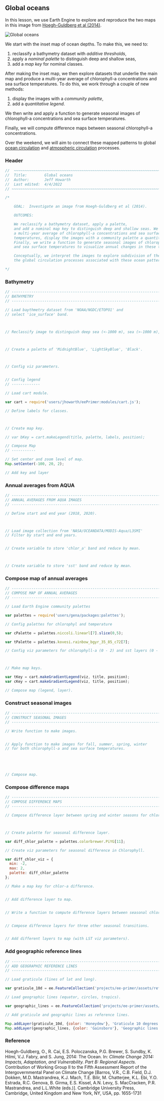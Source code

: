 ## Global oceans  

In this lesson, we use Earth Engine to explore and reproduce the two maps in this image from [Hoegh-Guldberg et al (2014)](https://www.ipcc.ch/site/assets/uploads/2018/02/WGIIAR5-Chap30_FINAL.pdf).    

![Global oceans](images/global_oceans.jpg)  

We start with the inset map of ocean depths. To make this, we need to:  

1. reclassify a bathymetry dataset with _additive thresholds_,
2. apply a _nominal palette_ to distinguish deep and shallow seas,  
3. add a _map key_ for nominal classes.    

After making the inset map, we then explore datasets that underlie the main map and produce a multi-year average of chlorophyll-a concentrations and sea surface temperatures. To do this, we work through a couple of new methods:  

1. display the images with a _community palette_,
2. add a _quantitative legend_.  

We then write and apply a function to generate seasonal images of chlorophyll-a concentrations and sea surface temperatures.

Finally, we will compute difference maps between seasonal chlorophyll-a concentrations.  

Over the weekend, we will aim to connect these mapped patterns to global [ocean circulation](https://ugc.berkeley.edu/background-content/ocean-circulation/) and [atmospheric circulation](https://ugc.berkeley.edu/background-content/atmospheric-circulation/) processes.  

### Header  

```js
//  ~~~~~~~~~~~~~~~~~~~~~~~~~~~~~~~~~~~~~~~~~~~~~~~~~~~~~~~~~~~~~~~~~~~~~~~
//  Title:        Global oceans  
//  Author:       Jeff Howarth
//  Last edited:  4/4/2022   
// ~~~~~~~~~~~~~~~~~~~~~~~~~~~~~~~~~~~~~~~~~~~~~~~~~~~~~~~~~~~~~~~~~~~~~~~

/*  

    GOAL:  Investigate an image from Hoegh-Guldberg et al (2014).

    OUTCOMES:

    We reclassify a bathymetry dataset, apply a palette,
    and add a nominal map key to distinguish deep and shallow seas. We then generate
    a multi-year average of chlorophyll-a concentrations and sea surface
    temperatures, display the images with a community palette a quantitative legend.
    Finally, we write a function to generate seasonal images of chlorophyll-a concentrations
    and sea surface temperatures to visualize annual changes in these two patterns.  

    Conceptually, we interpret the images to explore subdivision of the global oceans and
    the global circulation processes associated with these ocean patterns.

*/
```

### Bathymetry  

```js
// ------------------------------------------------------------------------
// BATHYMETRY  
// ------------------------------------------------------------------------

// Load baythmetry dataset from 'NOAA/NGDC/ETOPO1' and
// select 'ice_surface' band.



// Reclassify image to distinguish deep sea (<-1000 m), sea (>-1000 m), and land (>0 m)



// Create a palette of 'MidnightBlue', 'LightSkyBlue', 'Black'.



// Config viz parameters.   


// Config legend
// -------------

// Load cart module.

var cart = require('users/jhowarth/eePrimer:modules/cart.js');

// Define labels for classes.



// Create map key.

// var bKey = cart.makeLegend(title, palette, labels, position);

// Compose Map
// -----------

// Set center and zoom level of map.
Map.setCenter(-100, 20, 2);

// Add key and layer


```  

### Annual averages from AQUA  

```js
// ------------------------------------------------------------------------
// ANNUAL AVERAGES FROM AQUA IMAGES   
// ------------------------------------------------------------------------

// Define start and end year (2018, 2020).



// Load image collection from 'NASA/OCEANDATA/MODIS-Aqua/L3SMI'
// Filter by start and end years.


// Create variable to store 'chlor_a' band and reduce by mean.



// Create variable to store 'sst' band and reduce by mean.


```

### Compose map of annual averages  

```js
// ------------------------------------------------------------------------
// COMPOSE MAP OF ANNUAL AVERAGES  
// ------------------------------------------------------------------------

// Load Earth Engine community palettes

var palettes = require('users/gena/packages:palettes');

// Config palettes for chlorophyl and temperature

var cPalette = palettes.niccoli.linearl[7].slice(0,5);

var tPalette = palettes.kovesi.rainbow_bgyr_35_85_c72[7];

// Config viz parameters for chlorophyll-a (0 - 2) and sst layers (0 - 35).



// Make map keys.  

var tKey = cart.makeGradientLegend(viz, title, position);
var cKey = cart.makeGradientLegend(viz, title, position);

// Compose map (legend, layer).


```

### Construct seasonal images  

```js
// ------------------------------------------------------------------------
// CONSTRUCT SEASONAL IMAGES
// ------------------------------------------------------------------------

// Write function to make images.


// Apply function to make images for fall, summer, spring, winter  
// for both chlorophyll-a and sea surface temperatures.      





// Compose map.  

```
### Compose difference maps  

```js
// ------------------------------------------------------------------------
// COMPOSE DIFFERENCE MAPS   
// ------------------------------------------------------------------------

// Compose difference layer between spring and winter seasons for chlorophyll-a.



// Create palette for seasonal difference layer.

var diff_chlor_palette = palettes.colorbrewer.PiYG[11];

// Create viz parameters for seasonal difference in Chlorophyll.

var diff_chlor_viz = {
  min: -2,
  max: 2,
  palette: diff_chlor_palette
};

// Make a map key for chlor-a difference.  


// Add difference layer to map.


// Write a function to compute difference layers between seasonal chlor-a concentrations.


// Compose difference layers for three other seasonal transitions.


// Add different layers to map (with LST viz parameters).  

```
### Add geographic reference lines    

```js
// ------------------------------------------------------------------------
// ADD GEOGRAPHIC REFERENCE LINES   
// ------------------------------------------------------------------------

// Load graticule (lines of lat and long).

var graticule_10d = ee.FeatureCollection('projects/ee-primer/assets/reference_lines/graticule_10d');

// Load geographic lines (equator, circles, tropics).

var geographic_lines = ee.FeatureCollection('projects/ee-primer/assets/reference_lines/geographic_lines');

// Add graticule and geographic lines as reference lines.

Map.addLayer(graticule_10d, {color: 'Honeydew'}, 'Graticule 10 degrees',0);
Map.addLayer(geographic_lines, {color: 'Gainsboro'}, 'Geographic lines',0);


```

### Reference

Hoegh-Guldberg, O., R. Cai, E.S. Poloczanska, P.G. Brewer, S. Sundby, K. Hilmi, V.J. Fabry, and S. Jung, 2014: The Ocean. In: _Climate Change 2014: Impacts, Adaptation, and Vulnerability. Part B: Regional Aspects._ Contribution
of Working Group II to the Fifth Assessment Report of the Intergovernmental Panel on Climate Change [Barros, V.R., C.B. Field, D.J. Dokken, M.D. Mastrandrea, K.J. Mach, T.E. Bilir, M. Chatterjee, K.L. Ebi, Y.O. Estrada,
R.C. Genova, B. Girma, E.S. Kissel, A.N. Levy, S. MacCracken, P.R. Mastrandrea, and L.L.White (eds.)]. Cambridge University Press, Cambridge, United Kingdom and New York, NY, USA, pp. 1655-1731
